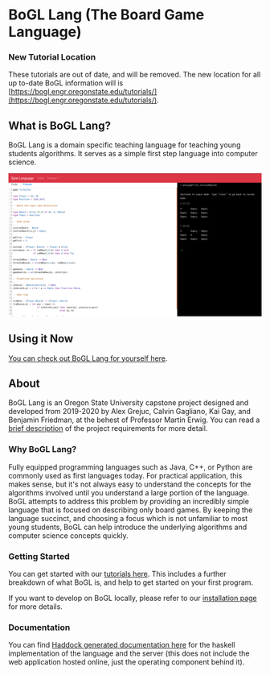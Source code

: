 # BoGL Lang (The Board Game Language)

### New Tutorial Location
These tutorials are out of date, and will be removed. The new location for all up to-date BoGL information will is [https://bogl.engr.oregonstate.edu/tutorials/](https://bogl.engr.oregonstate.edu/tutorials/).

## What is BoGL Lang?

BoGL Lang is a domain specific teaching language for teaching young students algorithms. It serves as a simple first step language into computer science.

![The BoGL online tool.](imgs/editor-tic-tac-toe.png)

## Using it Now

[You can check out BoGL Lang for yourself here](https://bogl.engr.oregonstate.edu/).

## About

BoGL Lang is an Oregon State University capstone project designed and developed from 2019-2020 by Alex Grejuc, Calvin Gagliano, Kai Gay, and Benjamin Friedman, at the behest of Professor Martin Erwig. You can read a [brief description](https://the-code-in-sheep-s-clothing.github.io/Spiel-Lang/requirements) of the project requirements for more detail.

### Why BoGL Lang?

Fully equipped programming languages such as Java, C++, or Python are commonly used as first languages today. For practical application, this makes sense, but it's not always easy to understand the concepts for the algorithms involved until you understand a large portion of the language. BoGL attempts to address this problem by providing an incredibly simple language that is focused on describing only board games. By keeping the language succinct, and choosing a focus which is not unfamiliar to most young students, BoGL can help introduce the underlying algorithms and computer science concepts quickly.

### Getting Started

You can get started with our [tutorials here](Tutorials/All.md). This includes a further breakdown of what BoGL is, and help to get started on your first program.

If you want to develop on BoGL locally, please refer to our [installation page](INSTALLATION) for more details.

### Documentation

You can find [Haddock generated documentation here](haddock/index.html) for the haskell implementation of the language and the server (this does not include the web application hosted online, just the operating component behind it).
